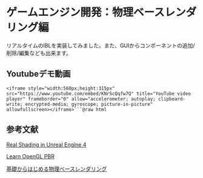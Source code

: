 # ゲームエンジン開発：物理ベースレンダリング編

リアルタイムのIBLを実装してみました。また、GUIからコンポーネントの追加/削除/編集なども出来ます。

## Youtubeデモ動画

```@raw html
<iframe style="width:560px;height:315px" src="https://www.youtube.com/embed/KNrScQqfw7Q" title="YouTube video player" frameborder="0" allow="accelerometer; autoplay; clipboard-write; encrypted-media; gyroscope; picture-in-picture" allowfullscreen></iframe>```@raw html
```

## 参考文献
[Real Shading in Unreal Engine 4](https://blog.selfshadow.com/publications/s2013-shading-course/karis/s2013_pbs_epic_notes_v2.pdf)

[Learn OpenGL PBR](https://learnopengl.com/PBR/Theory)

[基礎からはじめる物理ベースレンダリング](https://zenn.dev/mebiusbox/books/619c81d2fbeafd)
